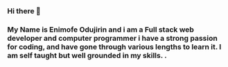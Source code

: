 ### Hi there 👋
### My Name is Enimofe Odujirin and i am a Full stack web developer and computer programmer i have a strong passion for coding, and have gone through various lengths to learn it. I am self taught but well grounded in my skills. .

<!--
**mofhizziey/mofhizziey** is a ✨ _special_ ✨ repository because its `README.md` (this file) appears on your GitHub profile.



Here are some ideas to get you started:

- 🔭 I’m currently working on ...
- 🌱 I’m currently learning ...
- 👯 I’m looking to collaborate on ...
- 🤔 I’m looking for help with ...
- 💬 Ask me about ...
- 📫 How to reach me: ...
- 😄 Pronouns: ...
- ⚡ Fun fact: ...
-->
